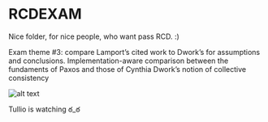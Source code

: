# RCDEXAM
Nice folder, for nice people, who want pass RCD. :)

Exam theme #3: compare Lamport’s cited work to Dwork’s for assumptions and conclusions. Implementation-aware comparison between the fundaments of Paxos and those of Cynthia Dwork’s notion of collective consistency

![alt text](https://www.math.unipd.it/~tullio/Magalia.gif)

Tullio is watching ఠ_ఠ
